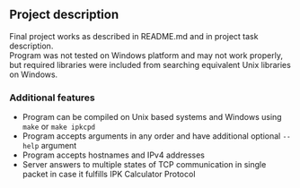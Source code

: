 ## Project description

Final project works as described in README.md and in project task description.  
Program was not tested on Windows platform and may not work properly, but required libraries were included from searching equivalent Unix libraries on Windows.

### Additional features

- Program can be compiled on Unix based systems and Windows using `make` or `make ipkcpd`
- Program accepts arguments in any order and have additional optional `--help` argument
- Program accepts hostnames and IPv4 addresses
- Server answers to multiple states of TCP communication in single packet in case it fulfills IPK Calculator Protocol

